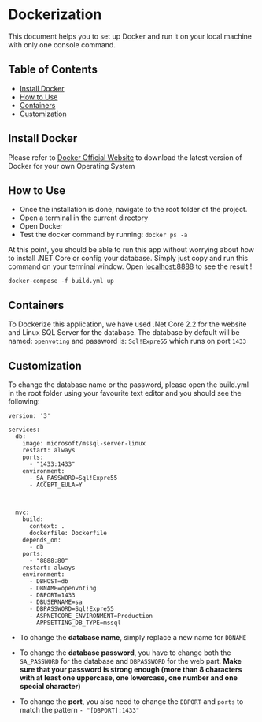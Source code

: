 # Dockerization
This document helps you to set up Docker and run it on your local machine with only one console command.

## Table of Contents
- [Install Docker](#install-docker)
- [How to Use](#how-to-use)
- [Containers](#containers)
- [Customization](#customization)


## Install Docker
Please refer to [Docker Official Website](https://www.docker.com/) to download the latest version of Docker for your own Operating System

## How to Use
- Once the installation is done, navigate to the root folder of the project.
- Open a terminal in the current directory
- Open Docker
- Test the docker command by running: ``` docker ps -a ```

At this point, you should be able to run this app without worrying about how to install .NET Core or config your database. Simply just copy and run this command on your terminal window. Open [localhost:8888](http:localhost:8888) to see the result !

```docker-compose -f build.yml up```

## Containers
To Dockerize this application, we have used .Net Core 2.2 for the website and Linux SQL Server for the database. The database by default will be named: ``openvoting`` and password is: ```Sql!Expre55``` which runs on port ```1433```

## Customization
To change the database name or the password, please open the build.yml in the root folder using your favourite text editor and you should see the following:


```
version: '3'

services:
  db:
    image: microsoft/mssql-server-linux
    restart: always
    ports:
      - "1433:1433"
    environment:
      - SA_PASSWORD=Sql!Expre55
      - ACCEPT_EULA=Y



  mvc:
    build:
      context: .
      dockerfile: Dockerfile
    depends_on:
      - db
    ports:
      - "8888:80"
    restart: always
    environment:
      - DBHOST=db
      - DBNAME=openvoting
      - DBPORT=1433
      - DBUSERNAME=sa
      - DBPASSWORD=Sql!Expre55
      - ASPNETCORE_ENVIRONMENT=Production
      - APPSETTING_DB_TYPE=mssql

```

* To change the **database name**, simply replace a new name for ```DBNAME```

* To change the **database password**, you have to change both the ```SA_PASSWORD``` for the database and ```DBPASSWORD``` for the web part. **Make sure that your password is strong enough (more than 8 characters with at least one uppercase, one lowercase, one number and one special character)**

* To change the **port**, you also need to change the ```DBPORT``` and ```ports``` to match the pattern ```- "[DBPORT]:1433"```
